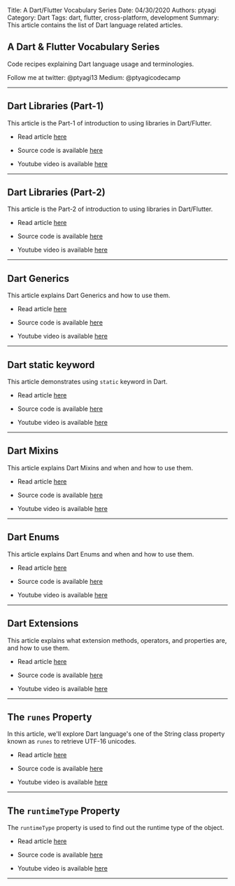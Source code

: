 Title: A Dart/Flutter Vocabulary Series
Date: 04/30/2020
Authors: ptyagi
Category: Dart
Tags: dart, flutter, cross-platform, development
Summary: This article contains the list of Dart language related articles.


## A Dart & Flutter Vocabulary Series

Code recipes explaining Dart language usage and terminologies.


Follow me at twitter: @ptyagi13
Medium: @ptyagicodecamp

---

##  Dart Libraries (Part-1)

This article is the Part-1 of introduction to using libraries in Dart/Flutter.

* Read article [here](https://ptyagicodecamp.github.io/dart-libraries-part1.html)

* Source code is available [here](https://github.com/ptyagicodecamp/dart_vocab/blob/master/src/libraries)

* Youtube video is available [here](https://youtu.be/CSQnfff18X8)

---

##  Dart Libraries (Part-2)

This article is the Part-2 of introduction to using libraries in Dart/Flutter.

* Read article [here](https://ptyagicodecamp.github.io/dart-libraries-part2.html)

* Source code is available [here](https://github.com/ptyagicodecamp/dart_vocab/blob/master/src/libraries)

* Youtube video is available [here](https://youtu.be/aHf1ENZWmzY)

---


##  Dart Generics

This article explains Dart Generics and how to use them.

* Read article [here](https://ptyagicodecamp.github.io/dart-generics.html)

* Source code is available [here](https://github.com/ptyagicodecamp/dart_vocab/blob/master/src/generics.dart)

* Youtube video is available [here](https://youtu.be/Qm2SkRpleO0)

---

##  Dart static keyword

This article demonstrates using `static` keyword in Dart.

* Read article [here](https://ptyagicodecamp.github.io/dart-static-keyword.html)

* Source code is available [here](https://github.com/ptyagicodecamp/dart_vocab/blob/master/src/static.dart)

* Youtube video is available [here](https://youtu.be/Du81OvbtA3Y)

---

## Dart Mixins

This article explains Dart Mixins and when and how to use them.

* Read article [here](https://ptyagicodecamp.github.io/dart-mixins.html)

* Source code is available [here](https://github.com/ptyagicodecamp/dart_vocab/blob/master/src/mixins.dart)

* Youtube video is available [here](https://youtu.be/r9rIEqDAZcc)

---

## Dart Enums

This article explains Dart Enums and when and how to use them.

* Read article [here](https://ptyagicodecamp.github.io/dart-enums.html)

* Source code is available [here](https://github.com/ptyagicodecamp/dart_vocab/blob/master/src/enums.dart)

* Youtube video is available [here](https://youtu.be/A0M3iXZQjyo)

---

## Dart Extensions

This article explains what extension methods, operators, and properties are, and how to use them.

* Read article [here](https://ptyagicodecamp.github.io/dart-extensions.html)

* Source code is available [here](https://github.com/ptyagicodecamp/dart_vocab/blob/master/src/extensions.dart)

* Youtube video is available [here](https://youtu.be/NYahXrWoepo)

---

## The `runes` Property

In this article, we'll explore Dart language's one of the String class property known as `runes` to retrieve UTF-16 unicodes.

* Read article [here](https://ptyagicodecamp.github.io/the-runes-property.html)

* Source code is available [here](https://github.com/ptyagicodecamp/dart_vocab/blob/master/src/runes.dart)

* Youtube video is available [here](https://youtu.be/y9QpGpWpCbE)

---

## The `runtimeType` Property

The `runtimeType` property is used to find out the runtime type of the object.

* Read article [here](https://ptyagicodecamp.github.io/the-runtimetype-property.html)

* Source code is available [here](https://github.com/ptyagicodecamp/dart_vocab/blob/master/src/runtimeType.dart)

* Youtube video is available [here](https://youtu.be/2Oa5mJU3KUY)


---
